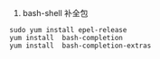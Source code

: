 1. bash-shell 补全包

```shell
sudo yum install epel-release
yum install  bash-completion
yum install  bash-completion-extras
```



